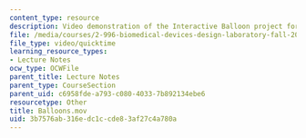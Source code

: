 ```yaml
---
content_type: resource
description: Video demonstration of the Interactive Balloon project for Lecture 3.
file: /media/courses/2-996-biomedical-devices-design-laboratory-fall-2007/3b7576ab316edc1ccde83af27c4a780a_Balloons.mov
file_type: video/quicktime
learning_resource_types:
- Lecture Notes
ocw_type: OCWFile
parent_title: Lecture Notes
parent_type: CourseSection
parent_uid: c6958fde-a793-c080-4033-7b892134ebe6
resourcetype: Other
title: Balloons.mov
uid: 3b7576ab-316e-dc1c-cde8-3af27c4a780a
---
```

